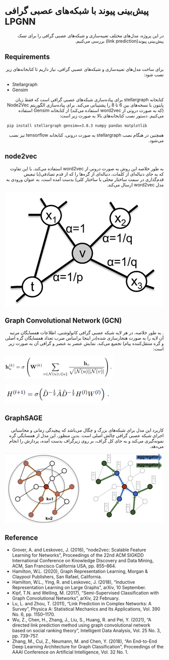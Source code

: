 # پیش‌بینی پیوند با شبکه‌های عصبی گرافی LPGNN
<div dir="rtl"> 
در این پروژه، مدل‌های مختلف تعبیه‌سازی و شبکه‌های عصبی گرافی  را برای تسک پیش‌بینی پیوند(link prediction) بررسی می‌کنیم.

</div>

## Requirements
<div dir="rtl"> 

برای ساخت مدل‌های تعبیه‌سازی و شبکه‌های عصبی گرافی، نیاز داریم تا کتابخانه‌های زیر نصب شود:
</div>

- Stellargraph
- Gensim

<div dir="rtl"> 
کتابخانه stellargraph برای پیاده‌سازی شبکه‌های عصبی گرافی است که فقط زبان پایتون با نسخه‌های بین 6 تا 8 را پشتیبانی می‌کند. برای پیاده‌سازی الگوریتم Node2Vec (که به صورت درونی از word2vec استفاده می‌کند) از کتابخانه Gensim استفاده می‌کنیم. دستور نصب کتابخانه‌های بالا به صورت زیر است:
</div>

``` console
 pip install stellargraph gensim==3.8.3 numpy pandas matplotlib 

 ```

<div dir="rtl"> 
همچنین در هنگام نصب stellargraph به صورت درونی، کتابخانه tensorflow نیز نصب می‌شود.
</div>

## node2vec
<div dir="rtl"> 
به طور خلاصه این روش به صورت درونی از word2vec استفاده می‌کند، با این تفاوت که به جای دنباله‌ای از کلمات، دنباله‌ای از گره‌ها را که از قدم تصادفی(با تبعیض قدم‌گذاری در سمت ساختار محلی یا ساختار کلی) بدست آمده است، به عنوان ورودی به مدل word2vec ارسال می‌کند. 
</div>

![node2vec](./assets/node2vec.png)


## Graph Convolutional Network (GCN)
<div dir="rtl"> 
. به طور خلاصه، در هر لایه شبکه عصبی گرافی کانولوشنی، اطلاعات همسایگان مرتبه آن لایه را به صورت هنجارسازی شده(در اینجا براساس ضرب تعداد همسایگان گره اصلی و گره منتقل‌کننده پیام) تجمیع می‌کند. نمایش عنصر به عنصر و گرافی آن به صورت زیر است:
</div>

![gcn](./assets/gcn_formula.png)

![gcn_graphical](./assets/gcn_formula_graphical_notation.png)

## GraphSAGE
<div dir="rtl"> 
کاربرد این مدل برای شبکه‌های بزرگ و چگال می‌باشد که پیچیدگی زمانی و محاسباتی اجرای شبکه عصبی گرافی چالش اصلی است. بدین منظور، این مدل از همسایگی گره نمونه‌گیری می‌کند و به جای کل گراف، بر روی زیرگراف بدست آمده، پردازش را انجام می‌دهد.
</div>

![graphSAGE](./assets/graphsage.png)



## Reference
- Grover, A. and Leskovec, J. (2016), “node2vec: Scalable Feature Learning for Networks”, Proceedings of the 22nd ACM SIGKDD International Conference on Knowledge Discovery and Data Mining, ACM, San Francisco California USA, pp. 855–864.
- Hamilton, W.L. (2020), Graph Representation Learning, Morgan & Claypool Publishers, San Rafael, California.
- Hamilton, W.L., Ying, R. and Leskovec, J. (2018), “Inductive Representation Learning on Large Graphs”, arXiv, 10 September.
- Kipf, T.N. and Welling, M. (2017), “Semi-Supervised Classification with Graph Convolutional Networks”, arXiv, 22 February.
- Lu, L. and Zhou, T. (2011), “Link Prediction in Complex Networks: A Survey”, Physica A: Statistical Mechanics and Its Applications, Vol. 390 No. 6, pp. 1150–1170.
- Wu, Z., Chen, H., Zhang, J., Liu, S., Huang, R. and Pei, Y. (2021), “A directed link prediction method using graph convolutional network based on social ranking theory”, Intelligent Data Analysis, Vol. 25 No. 3, pp. 739–757.
- Zhang, M., Cui, Z., Neumann, M. and Chen, Y. (2018), “An End-to-End Deep Learning Architecture for Graph Classification”, Proceedings of the AAAI Conference on Artificial Intelligence, Vol. 32 No. 1.

